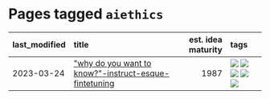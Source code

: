 # Pages tagged `aiethics`

|last_modified|title|est. idea maturity|tags
|:---|:---|---:|:---|
|2023-03-24|["why do you want to know?"-instruct-esque-fintetuning](../whydoyouwantoknow.md)|1987|[![](https://img.shields.io/badge/tag-aiethics-faa2fc)](../tags/aiethics.md) [![](https://img.shields.io/badge/tag-alignment-b4243e)](../tags/alignment.md) [![](https://img.shields.io/badge/tag-dialogue-1ee399)](../tags/dialogue.md) [![](https://img.shields.io/badge/tag-models-49fd1a)](../tags/models.md) [![](https://img.shields.io/badge/tag-wip-12eec5)](../tags/wip.md)|